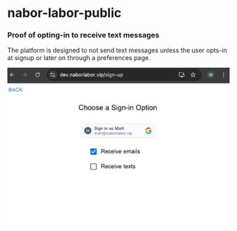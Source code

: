 # nabor-labor-public

### Proof of opting-in to receive text messages 
The platform is designed to not send text messages unless the user opts-in at signup or later on through a preferences page.

![Proof of opting in](./nabor_labor_sign_up.png)